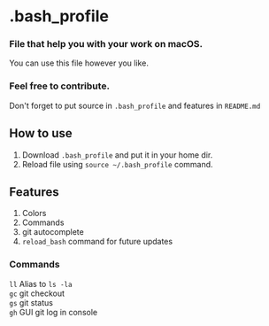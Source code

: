 # .bash_profile
### File that help you with your work on macOS.
You can use this file however you like.

### Feel free to contribute.
Don't forget to put source in `.bash_profile` and features in `README.md`

## How to use
1. Download `.bash_profile` and put it in your home dir.
2. Reload file using `source ~/.bash_profile` command.

## Features
1. Colors
2. Commands
3. git autocomplete
4. `reload_bash` command for future updates

### Commands
`ll` Alias to `ls -la`  
`gc` git checkout  
`gs` git status  
`gh` GUI git log in console  
